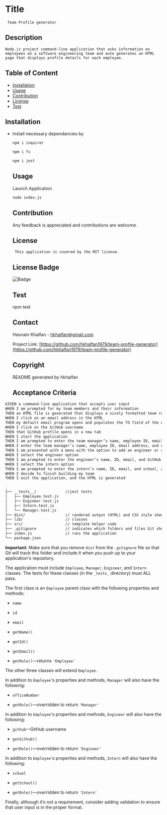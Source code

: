 
     
   # Title
     Team Profile generator

   ## Description
    Node.js project command-line application that asks information on employees on a software engineering team and auto generates an HTML page that displays profile details for each employee.
   
   ## Table of Content
   - [Installation](#installation)
   - [Usage](#usage)
   - [Contribution](#contribution)
   - [License](#license)
   - [Test](#Test)
   
   ## Installation

* Install necessary dependancies by
     
     ```sh
     npm i inquirer
     ```

     ```sh
     npm i fs
     ```

     ```sh
     npm i jest
     ```     
   
   ## Usage
     Launch Application

     ```sh
     node index.js
     ```
     
   ## Contribution
     Any feedback is appreciated and contributions are welcome.
   
   ## License 
       This application is covered by the MIT license.
     
   ## License Badge
   
   ![Badge](https://img.shields.io/badge/License-MIT-blue.svg)

   
   ## Test
     npm test
   
   ## Contact
   Hasnain Khalfan - hkhalfan@gmail.com

   Project Link: [https://github.com/hkhalfan1979/team-profile-generator](https://github.com/hkhalfan1979/team-profile-generator)
     
   ## Copyright
   
     README generated by hkhalfan
   


   ## Acceptance Criteria

```md
GIVEN a command-line application that accepts user input
WHEN I am prompted for my team members and their information
THEN an HTML file is generated that displays a nicely formatted team roster based on user input
WHEN I click on an email address in the HTML
THEN my default email program opens and populates the TO field of the email with the address
WHEN I click on the GitHub username
THEN that GitHub profile opens in a new tab
WHEN I start the application
THEN I am prompted to enter the team manager’s name, employee ID, email address, and office number
WHEN I enter the team manager’s name, employee ID, email address, and office number
THEN I am presented with a menu with the option to add an engineer or an intern or to finish building my team
WHEN I select the engineer option
THEN I am prompted to enter the engineer’s name, ID, email, and GitHub username, and I am taken back to the menu
WHEN I select the intern option
THEN I am prompted to enter the intern’s name, ID, email, and school, and I am taken back to the menu
WHEN I decide to finish building my team
THEN I exit the application, and the HTML is generated
```


```md
.
├── __tests__/             //jest tests
│   ├── Employee.test.js
│   ├── Engineer.test.js
│   ├── Intern.test.js
│   └── Manager.test.js
├── dist/                  // rendered output (HTML) and CSS style sheet      
├── lib/                   // classes
├── src/                   // template helper code 
├── .gitignore             // indicates which folders and files Git should ignore
├── index.js               // runs the application
└── package.json           
```

**Important**: Make sure that you remove `dist` from the `.gitignore` file so that Git will track this folder and include it when you push up to your application's repository.

The application must include `Employee`, `Manager`, `Engineer`, and `Intern` classes. The tests for these classes (in the `_tests_` directory) must ALL pass.

The first class is an `Employee` parent class with the following properties and methods:

* `name`

* `id`

* `email`

* `getName()`

* `getId()`

* `getEmail()`

* `getRole()`&mdash;returns `'Employee'`

The other three classes will extend `Employee`.

In addition to `Employee`'s properties and methods, `Manager` will also have the following:

* `officeNumber`

* `getRole()`&mdash;overridden to return `'Manager'`

In addition to `Employee`'s properties and methods, `Engineer` will also have the following:

* `github`&mdash;GitHub username

* `getGithub()`

* `getRole()`&mdash;overridden to return `'Engineer'`

In addition to `Employee`'s properties and methods, `Intern` will also have the following:

* `school`

* `getSchool()`

* `getRole()`&mdash;overridden to return `'Intern'`

Finally, although it’s not a requirement, consider adding validation to ensure that user input is in the proper format.